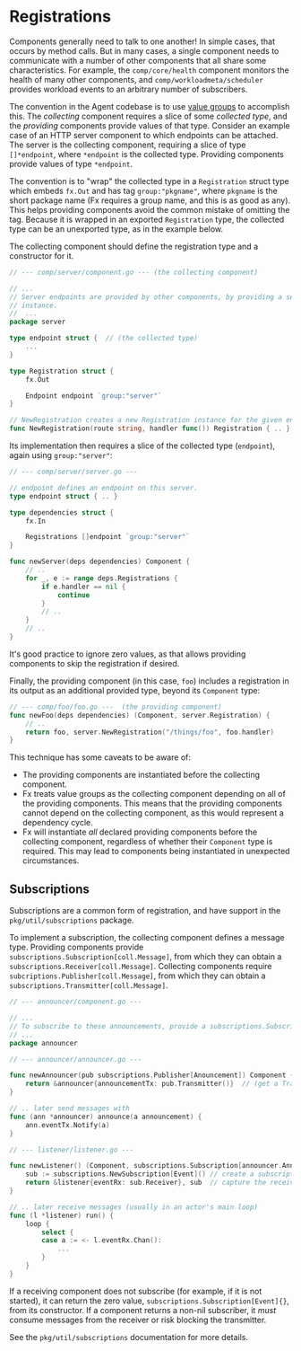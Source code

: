# Registrations

Components generally need to talk to one another!
In simple cases, that occurs by method calls.
But in many cases, a single component needs to communicate with a number of other components that all share some characteristics.
For example, the `comp/core/health` component monitors the health of many other components, and `comp/workloadmeta/scheduler` provides workload events to an arbitrary number of subscribers.

The convention in the Agent codebase is to use [value groups](./fx.md#value-groups) to accomplish this.
The _collecting_ component requires a slice of some _collected type_, and the _providing_ components provide values of that type.
Consider an example case of an HTTP server component to which endpoints can be attached.
The server is the collecting component, requiring a slice of type `[]*endpoint`, where `*endpoint` is the collected type.
Providing components provide values of type `*endpoint`.

The convention is to "wrap" the collected type in a `Registration` struct type which embeds `fx.Out` and has tag `group:"pkgname"`, where `pkgname` is the short package name (Fx requires a group name, and this is as good as any).
This helps providing components avoid the common mistake of omitting the tag.
Because it is wrapped in an exported `Registration` type, the collected type can be an unexported type, as in the example below.

The collecting component should define the registration type and a constructor for it.

```go
// --- comp/server/component.go --- (the collecting component)

// ...
// Server endpoints are provided by other components, by providing a server.Registration
// instance.
//  ...
package server

type endpoint struct {  // (the collected type)
    ...
}

type Registration struct {
    fx.Out

    Endpoint endpoint `group:"server"`
}

// NewRegistration creates a new Registration instance for the given endpoint.
func NewRegistration(route string, handler func()) Registration { .. }
```

Its implementation then requires a slice of the collected type (`endpoint`), again using `group:"server"`:

```go
// --- comp/server/server.go ---

// endpoint defines an endpoint on this server.
type endpoint struct { .. }

type dependencies struct {
    fx.In

    Registrations []endpoint `group:"server"`
}

func newServer(deps dependencies) Component {
    // ..
    for _, e := range deps.Registrations {
        if e.handler == nil {
            continue
        }
        // ..
    }
    // ..
}
```

It's good practice to ignore zero values, as that allows providing components to skip
the registration if desired.

Finally, the providing component (in this case, `foo`) includes a registration in its output as an additional provided type, beyond its `Component` type:

```go
// --- comp/foo/foo.go ---  (the providing component)
func newFoo(deps dependencies) (Component, server.Registration) {
    // ..
    return foo, server.NewRegistration("/things/foo", foo.handler)
}
```

This technique has some caveats to be aware of:

 * The providing components are instantiated before the collecting component.
 * Fx treats value groups as the collecting component depending on all of the providing components.
   This means that the providing components cannot depend on the collecting component, as this would represent a dependency cycle.
 * Fx will instantiate _all_ declared providing components before the collecting component, regardless of whether their `Component` type is required.
   This may lead to components being instantiated in unexpected circumstances.

## Subscriptions

Subscriptions are a common form of registration, and have support in the `pkg/util/subscriptions` package.

To implement a subscription, the collecting component defines a message type.
Providing components provide `subscriptions.Subscription[coll.Message]`, from which they can obtain a `subscriptions.Receiver[coll.Message]`.
Collecting components require `subcriptions.Publisher[coll.Message]`, from which they can obtain a `subscriptions.Transmitter[coll.Message]`.

```go
// --- announcer/component.go ---

// ...
// To subscribe to these announcements, provide a subscriptions.Subscription[announcer.Announcement].
// ...
package announcer
```

```go
// --- announcer/announcer.go ---

func newAnnouncer(pub subscriptions.Publisher[Anouncement]) Component {
    return &announcer{announcementTx: pub.Transmitter()}  // (get a Transmitter from the Publisher)
}

// .. later send messages with 
func (ann *announcer) announce(a announcement) {
    ann.eventTx.Notify(a)
}
```

```go
// --- listener/listener.go ---

func newListener() (Component, subscriptions.Subscription[announcer.Announcement]) {
    sub := subscriptions.NewSubscription[Event]() // create a subscription
    return &listener{eventRx: sub.Receiver}, sub  // capture the receiver, and return the subscription
}

// .. later receive messages (usually in an actor's main loop)
func (l *listener) run() {
    loop {
        select {
        case a := <- l.eventRx.Chan():
            ...
        }
    }
}
```

If a receiving component does not subscribe (for example, if it is not started), it can return the zero value, `subscriptions.Subscription[Event]{}`, from its constructor.
If a component returns a non-nil subscriber, it _must_ consume messages from the receiver or risk blocking the transmitter.

See the `pkg/util/subscriptions` documentation for more details.

